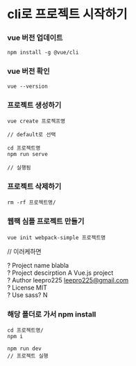 # cli로 프로젝트 시작하기 

### vue 버전 업데이트
    
    npm install -g @vue/cli
    
    
### vue 버전 확인

    vue --version


### 프로젝트 생성하기

    vue create 프로젝프명
    
    // default로 선택
    
    cd 프로젝트명
    npm run serve
    
    // 실행됨
    
    
### 프로젝트 삭제하기

    rm -rf 프로젝트명/
    
    
    
### 웹팩 심플 프로젝트 만들기

    vue init webpack-simple 프로젝트명
    
    
   // 이러케하면
   
   ? Project name blabla  
   ? Project descirption A Vue.js project  
   ? Author leepro225 <leepro225@gmail.com>  
   ? License MIT  
   ? Use sass? N  
   
   
### 해당 폴더로 가서 npm install

    cd 프로젝트명/
    npm i
    
    npm run dev
    // 프로젝트 실행
    
    
    
    
    
